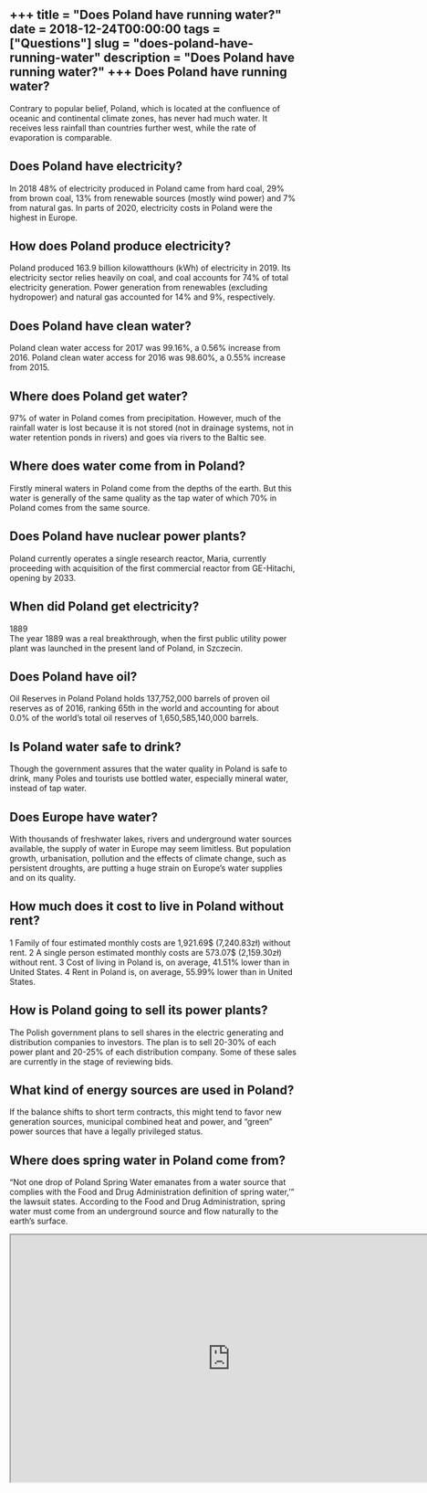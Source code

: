 +++
title = "Does Poland have running water?"
date = 2018-12-24T00:00:00
tags = ["Questions"]
slug = "does-poland-have-running-water"
description = "Does Poland have running water?"
+++
Does Poland have running water?
-------------------------------

Contrary to popular belief, Poland, which is located at the confluence of oceanic and continental climate zones, has never had much water. It receives less rainfall than countries further west, while the rate of evaporation is comparable.

Does Poland have electricity?
-----------------------------

In 2018 48% of electricity produced in Poland came from hard coal, 29% from brown coal, 13% from renewable sources (mostly wind power) and 7% from natural gas. In parts of 2020, electricity costs in Poland were the highest in Europe.

How does Poland produce electricity?
------------------------------------

Poland produced 163.9 billion kilowatthours (kWh) of electricity in 2019. Its electricity sector relies heavily on coal, and coal accounts for 74% of total electricity generation. Power generation from renewables (excluding hydropower) and natural gas accounted for 14% and 9%, respectively.

Does Poland have clean water?
-----------------------------

Poland clean water access for 2017 was 99.16%, a 0.56% increase from 2016. Poland clean water access for 2016 was 98.60%, a 0.55% increase from 2015.

Where does Poland get water?
----------------------------

97% of water in Poland comes from precipitation. However, much of the rainfall water is lost because it is not stored (not in drainage systems, not in water retention ponds in rivers) and goes via rivers to the Baltic see.

Where does water come from in Poland?
-------------------------------------

Firstly mineral waters in Poland come from the depths of the earth. But this water is generally of the same quality as the tap water of which 70% in Poland comes from the same source.

Does Poland have nuclear power plants?
--------------------------------------

Poland currently operates a single research reactor, Maria, currently proceeding with acquisition of the first commercial reactor from GE-Hitachi, opening by 2033.

When did Poland get electricity?
--------------------------------

1889  
The year 1889 was a real breakthrough, when the first public utility power plant was launched in the present land of Poland, in Szczecin.

Does Poland have oil?
---------------------

Oil Reserves in Poland Poland holds 137,752,000 barrels of proven oil reserves as of 2016, ranking 65th in the world and accounting for about 0.0% of the world’s total oil reserves of 1,650,585,140,000 barrels.

Is Poland water safe to drink?
------------------------------

Though the government assures that the water quality in Poland is safe to drink, many Poles and tourists use bottled water, especially mineral water, instead of tap water.

Does Europe have water?
-----------------------

With thousands of freshwater lakes, rivers and underground water sources available, the supply of water in Europe may seem limitless. But population growth, urbanisation, pollution and the effects of climate change, such as persistent droughts, are putting a huge strain on Europe’s water supplies and on its quality.

How much does it cost to live in Poland without rent?
-----------------------------------------------------

1 Family of four estimated monthly costs are 1,921.69$ (7,240.83zł) without rent. 2 A single person estimated monthly costs are 573.07$ (2,159.30zł) without rent. 3 Cost of living in Poland is, on average, 41.51% lower than in United States. 4 Rent in Poland is, on average, 55.99% lower than in United States.

How is Poland going to sell its power plants?
---------------------------------------------

The Polish government plans to sell shares in the electric generating and distribution companies to investors. The plan is to sell 20-30% of each power plant and 20-25% of each distribution company. Some of these sales are currently in the stage of reviewing bids.

What kind of energy sources are used in Poland?
-----------------------------------------------

If the balance shifts to short term contracts, this might tend to favor new generation sources, municipal combined heat and power, and “green” power sources that have a legally privileged status.

Where does spring water in Poland come from?
--------------------------------------------

“Not one drop of Poland Spring Water emanates from a water source that complies with the Food and Drug Administration definition of spring water,’” the lawsuit states. According to the Food and Drug Administration, spring water must come from an underground source and flow naturally to the earth’s surface.

<iframe allow="accelerometer; autoplay; clipboard-write; encrypted-media; gyroscope; picture-in-picture" allowfullscreen="" class="__youtube_prefs__  epyt-is-override  no-lazyload" data-no-lazy="1" data-origheight="433" data-origwidth="770" data-skipgform_ajax_framebjll="" height="433" id="_ytid_14337" loading="lazy" src="https://www.youtube.com/embed/pQCyFU89x0Y?enablejsapi=1&autoplay=0&cc_load_policy=0&cc_lang_pref=&iv_load_policy=1&loop=0&modestbranding=0&rel=1&fs=1&playsinline=0&autohide=2&theme=dark&color=red&controls=1&" title="YouTube player" width="770"></iframe>